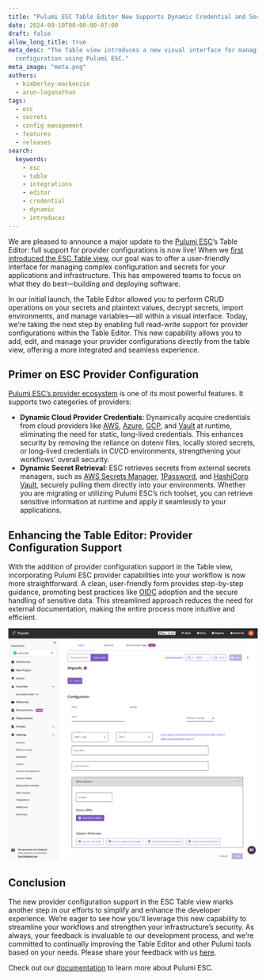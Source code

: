 ```yaml
---
title: "Pulumi ESC Table Editor Now Supports Dynamic Credential and Secret Integrations"
date: 2024-09-10T00:00:00-07:00
draft: false
allow_long_title: true
meta_desc: "The Table view introduces a new visual interface for managing provider
  configuration using Pulumi ESC."
meta_image: "meta.png"
authors:
  - kimberley-mackenzie
  - arun-loganathan
tags:
  - esc
  - secrets
  - config management
  - features
  - releases
search:
  keywords:
    - esc
    - table
    - integrations
    - editor
    - credential
    - dynamic
    - introduces
---
```


We are pleased to announce a major update to the [Pulumi ESC](/product/esc)’s Table Editor: full support for provider configurations is now live! When we [first introduced the ESC Table view](/blog/esc-key-value-table-editor-launch), our goal was to offer a user-friendly interface for managing complex configuration and secrets for your applications and infrastructure. This has empowered teams to focus on what they do best—building and deploying software.

In our initial launch, the Table Editor allowed you to perform CRUD operations on your secrets and plaintext values, decrypt secrets, import environments, and manage variables—all within a visual interface. Today, we’re taking the next step by enabling full read-write support for provider configurations within the Table Editor. This new capability allows you to add, edit, and manage your provider configurations directly from the table view, offering a more integrated and seamless experience.

<!--more-->

## Primer on ESC Provider Configuration

[Pulumi ESC’s provider ecosystem](/docs/esc/providers/) is one of its most powerful features. It supports two categories of providers:

- **Dynamic Cloud Provider Credentials**:  Dynamically acquire credentials from cloud providers like [AWS](/docs/esc/providers/aws-login/), [Azure](/docs/esc/providers/azure-login/), [GCP](/docs/esc/providers/gcp-login/), and [Vault](/docs/esc/providers/vault-login/) at runtime, eliminating the need for static, long-lived credentials. This enhances security by removing the reliance on dotenv files, locally stored secrets, or long-lived credentials in CI/CD environments, strengthening your workflows’ overall security.
- **Dynamic Secret Retrieval**: ESC retrieves secrets from external secrets managers, such as [AWS Secrets Manager](/docs/esc/providers/aws-secrets/), [1Password](/docs/esc/providers/1password-secrets/), and [HashiCorp Vault](/docs/esc/providers/vault-secrets/), securely pulling them directly into your environments. Whether you are migrating or utilizing Pulumi ESC’s rich toolset, you can retrieve sensitive information at runtime and apply it seamlessly to your applications.

## Enhancing the Table Editor: Provider Configuration Support

With the addition of provider configuration support in the Table view, incorporating Pulumi ESC provider capabilities into your workflow is now more straightforward. A clean, user-friendly form provides step-by-step guidance, promoting best practices like [OIDC](/docs/pulumi-cloud/oidc/) adoption and the secure handling of sensitive data. This streamlined approach reduces the need for external documentation, making the entire process more intuitive and efficient.

![Table view](esc-table-editor-provider-config.png)

## Conclusion

The new provider configuration support in the ESC Table view marks another step in our efforts to simplify and enhance the developer experience. We’re eager to see how you’ll leverage this new capability to streamline your workflows and strengthen your infrastructure’s security. As always, your feedback is invaluable to our development process, and we’re committed to continually improving the Table Editor and other Pulumi tools based on your needs. Please share your feedback with us [here](https://github.com/pulumi/esc/issues/new/choose).

Check out our [documentation](/docs/esc) to learn more about Pulumi ESC.
